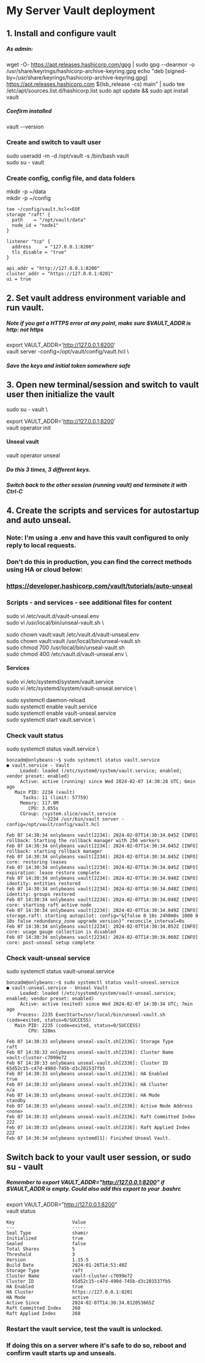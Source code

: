 
# My Server Vault deployment

## 1. Install and configure vault

##### As admin:
wget -O- https://apt.releases.hashicorp.com/gpg | sudo gpg --dearmor -o /usr/share/keyrings/hashicorp-archive-keyring.gpg
echo "deb [signed-by=/usr/share/keyrings/hashicorp-archive-keyring.gpg] https://apt.releases.hashicorp.com $(lsb_release -cs) main" | sudo tee /etc/apt/sources.list.d/hashicorp.list
sudo apt update && sudo apt install vault

##### Confirm installed 
vault --version

### Create and switch to vault user
sudo useradd -m -d /opt/vault -s /bin/bash vault \
sudo su - vault

### Create config, config file, and data folders
mkdir -p ~/data \
mkdir -p ~/config

```
tee ~/config/vault.hcl<<EOF
storage "raft" {
  path    = "/opt/vault/data"
  node_id = "node1"
}

listener "tcp" {
  address     = "127.0.0.1:8200"
  tls_disable = "true"
}

api_addr = "http://127.0.0.1:8200"
cluster_addr = "https://127.0.0.1:8201"
ui = true
```

## 2. Set vault address environment variable and run vault.
##### Note if you get a HTTPS error at any point, make sure $VAULT_ADDR is http: not https
export VAULT_ADDR='http://127.0.0.1:8200' \
vault server -config=/opt/vault/config/vault.hcl \

##### Save the keys and initial token somewhere safe

## 3. Open new terminal/session and switch to vault user then initialize the vault
sudo su - vault \

export VAULT_ADDR='http://127.0.0.1:8200' \
vault operator init

#### Unseal vault
vault operator unseal \
<enter key>

##### Do this 3 times, 3 different keys.

##### Switch back to the other session (running vault) and terminate it with Ctrl-C

## 4. Create the scripts and services for autostartup and auto unseal.

### Note: I'm using a .env and have this vault configured to only reply to local requests.

### Don't do this in production, you can find the correct methods using HA or cloud below:
### https://developer.hashicorp.com/vault/tutorials/auto-unseal

### Scripts - and services - see additional files for content
sudo vi /etc/vault.d/vault-unseal.env \
sudo vi /usr/local/bin/unseal-vault.sh \

sudo chown vault:vault /etc/vault.d/vault-unseal.env \
sudo chown vault:vault /usr/local/bin/unseal-vault.sh \
sudo chmod 700 /usr/local/bin/unseal-vault.sh \
sudo chmod 400 /etc/vault.d/vault-unseal.env \

#### Services
sudo vi /etc/systemd/system/vault.service \
sudo vi /etc/systemd/system/vault-unseal.service \

sudo systemctl daemon-reload \
sudo systemctl enable vault.service \
sudo systemctl enable vault-unseal.service \
sudo systemctl start vault.service \

### Check vault status
sudo systemctl status vault.service \

```
bonzadm@onlybeans:~$ sudo systemctl status vault.service
● vault.service - Vault
     Loaded: loaded (/etc/systemd/system/vault.service; enabled; vendor preset: enabled)
     Active: active (running) since Wed 2024-02-07 14:30:28 UTC; 6min ago
   Main PID: 2234 (vault)
      Tasks: 11 (limit: 57759)
     Memory: 117.0M
        CPU: 3.055s
     CGroup: /system.slice/vault.service
             └─2234 /usr/bin/vault server -config=/opt/vault/config/vault.hcl

Feb 07 14:30:34 onlybeans vault[2234]: 2024-02-07T14:30:34.045Z [INFO]  rollback: Starting the rollback manager with 256 workers
Feb 07 14:30:34 onlybeans vault[2234]: 2024-02-07T14:30:34.045Z [INFO]  rollback: starting rollback manager
Feb 07 14:30:34 onlybeans vault[2234]: 2024-02-07T14:30:34.045Z [INFO]  core: restoring leases
Feb 07 14:30:34 onlybeans vault[2234]: 2024-02-07T14:30:34.045Z [INFO]  expiration: lease restore complete
Feb 07 14:30:34 onlybeans vault[2234]: 2024-02-07T14:30:34.048Z [INFO]  identity: entities restored
Feb 07 14:30:34 onlybeans vault[2234]: 2024-02-07T14:30:34.048Z [INFO]  identity: groups restored
Feb 07 14:30:34 onlybeans vault[2234]: 2024-02-07T14:30:34.048Z [INFO]  core: starting raft active node
Feb 07 14:30:34 onlybeans vault[2234]: 2024-02-07T14:30:34.049Z [INFO]  storage.raft: starting autopilot: config="&{false 0 10s 24h0m0s 1000 0 10s false redundancy_zone upgrade_version}" reconcile_interval=0s
Feb 07 14:30:34 onlybeans vault[2234]: 2024-02-07T14:30:34.052Z [INFO]  core: usage gauge collection is disabled
Feb 07 14:30:34 onlybeans vault[2234]: 2024-02-07T14:30:34.060Z [INFO]  core: post-unseal setup complete
```
### Check vault-unseal service
sudo systemctl status vault-unseal.service

```
bonzadm@onlybeans:~$ sudo systemctl status vault-unseal.service
● vault-unseal.service - Unseal Vault
     Loaded: loaded (/etc/systemd/system/vault-unseal.service; enabled; vendor preset: enabled)
     Active: active (exited) since Wed 2024-02-07 14:30:34 UTC; 7min ago
    Process: 2235 ExecStart=/usr/local/bin/unseal-vault.sh (code=exited, status=0/SUCCESS)
   Main PID: 2235 (code=exited, status=0/SUCCESS)
        CPU: 328ms

Feb 07 14:30:33 onlybeans unseal-vault.sh[2336]: Storage Type            raft
Feb 07 14:30:33 onlybeans unseal-vault.sh[2336]: Cluster Name            vault-cluster-c7099e72
Feb 07 14:30:33 onlybeans unseal-vault.sh[2336]: Cluster ID              65d52c15-c47d-490d-745b-d3c201537fb5
Feb 07 14:30:33 onlybeans unseal-vault.sh[2336]: HA Enabled              true
Feb 07 14:30:33 onlybeans unseal-vault.sh[2336]: HA Cluster              n/a
Feb 07 14:30:33 onlybeans unseal-vault.sh[2336]: HA Mode                 standby
Feb 07 14:30:33 onlybeans unseal-vault.sh[2336]: Active Node Address     <none>
Feb 07 14:30:33 onlybeans unseal-vault.sh[2336]: Raft Committed Index    222
Feb 07 14:30:33 onlybeans unseal-vault.sh[2336]: Raft Applied Index      222
Feb 07 14:30:34 onlybeans systemd[1]: Finished Unseal Vault.
```

## Switch back to your vault user session, or sudo su - vault
##### Remember to export VAULT_ADDR="http://127.0.0.1:8200" if $VAULT_ADDR is empty. Could also add this export to your .bashrc

export VAULT_ADDR="http://127.0.0.1:8200" \
vault status

```
Key                     Value
---                     -----
Seal Type               shamir
Initialized             true
Sealed                  false
Total Shares            5
Threshold               3
Version                 1.15.5
Build Date              2024-01-26T14:53:40Z
Storage Type            raft
Cluster Name            vault-cluster-c7099e72
Cluster ID              65d52c15-c47d-490d-745b-d3c201537fb5
HA Enabled              true
HA Cluster              https://127.0.0.1:8201
HA Mode                 active
Active Since            2024-02-07T14:30:34.012053665Z
Raft Committed Index    268
Raft Applied Index      268
```

### Restart the vault service, test the vault is unlocked.

### If doing this on a server where it's safe to do so, reboot and confirm vault starts up and unseals.